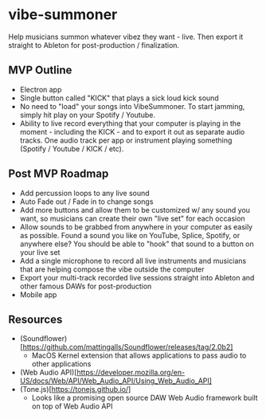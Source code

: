 # vibe-summoner
Help musicians summon whatever vibez they want - live. Then export it straight to Ableton for post-production / finalization.

## MVP Outline
- Electron app
- Single button called "KICK" that plays a sick loud kick sound
- No need to "load" your songs into VibeSummoner. To start jamming, simply hit play on your Spotify / Youtube.
- Ability to live record everything that your computer is playing in the moment - including the KICK - and to export it out as separate audio tracks. One audio track per app or instrument playing something (Spotify / Youtube / KICK / etc).

## Post MVP Roadmap
- Add percussion loops to any live sound
- Auto Fade out / Fade in to change songs
- Add more buttons and allow them to be customized w/ any sound you want, so musicians can create their own "live set" for each occasion
- Allow sounds to be grabbed from anywhere in your computer as easily as possible. Found a sound you like on YouTube, Splice, Spotify, or anywhere else? You should be able to "hook" that sound to a button on your live set
- Add a single microphone to record all live instruments and musicians that are helping compose the vibe outside the computer
- Export your multi-track recorded live sessions straight into Ableton and other famous DAWs for post-production
- Mobile app

## Resources

- (Soundflower)[https://github.com/mattingalls/Soundflower/releases/tag/2.0b2]
  - MacOS Kernel extension that allows applications to pass audio to other applications
- (Web Audio API)[https://developer.mozilla.org/en-US/docs/Web/API/Web_Audio_API/Using_Web_Audio_API]
- (Tone.js)[https://tonejs.github.io/]
  - Looks like a promising open source DAW Web Audio framework built on top of Web Audio API
